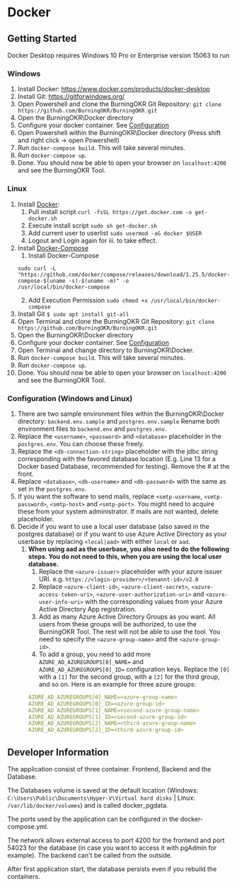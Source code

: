 # Docker
## Getting Started

Docker Desktop requires Windows 10 Pro or Enterprise version 15063 to run

### Windows
1. Install Docker: https://www.docker.com/products/docker-desktop
2. Install Git: https://gitforwindows.org/
3. Open Powershell and clone the BurningOKR Git Repository: ```git clone https://github.com/BurningOKR/BurningOKR.git```
4. Open the BurningOKR\Docker directory
5. Configure your docker container. See [Configuration](#configuration)
6. Open Powershell within the BurningOKR\Docker directory (Press shift and right click -> open Powershell)
7. Run ```docker-compose build```. This will take several minutes.
8. Run ```docker-compose up```.
9. Done. You should now be able to open your browser on ```localhost:4200``` and see the BurningOKR Tool.

### Linux

1. Install [Docker](https://docs.docker.com/engine/install/): 
   1. Pull install script ``curl -fsSL https://get.docker.com -o get-docker.sh``
   2. Execute install script ``sudo sh get-docker.sh`` 
   3. Add current user to userlist ``sudo usermod -aG docker $USER``
   4. Logout and Login again for iii. to take effect. 
2. Install [Docker-Compose](https://docs.docker.com/compose/install/) 
   1. Install Docker-Compose 
   ```
   sudo curl -L 
   "https://github.com/docker/compose/releases/download/1.25.5/docker-compose-$(uname -s)-$(uname -m)" -o 
   /usr/local/bin/docker-compose
   ```
   2. Add Execution Permission ``sudo chmod +x /usr/local/bin/docker-compose`` 
3. Install Git ``$ sudo apt install git-all``
4. Open Terminal and clone the BurningOKR Git Repository: ```git clone https://github.com/BurningOKR/BurningOKR.git```
5. Open the BurningOKR\Docker directory
6. Configure your docker container. See [Configuration](#configuration)
7. Open Terminal and change directory to BurningOKR\Docker.
8. Run ```docker-compose build```. This will take several minutes.
9. Run ```docker-compose up```.
10. Done. You should now be able to open your browser on ```localhost:4200``` and see the BurningOKR Tool.


### Configuration (Windows and Linux)


1. There are two sample environment files within the BurningOKR\Docker directory: ```backend.env.sample``` 
and ``postgres.env.sample`` Rename both environment files to ``backend.env`` and `postgres.env`.
2. Replace the ``<username>``, ``<password>`` and ``<database>`` placeholder in the `postgres.env`. You can choose 
these freely.
3. Replace the ``<db-connection-string>`` placeholder with the jdbc string corresponding with the favored 
database location (E.g. Line 13 for a Docker based Database, recommended for testing). Remove the # at the front. 
4. Replace ``<database>``, ``<db-username>`` and ``<db-password>`` with the same as set in the ``postgres.env``.
5. If you want the software to send mails, replace ``<smtp-username``, ``<smtp-password>``, ``<smtp-host>``
and ``<smtp-port>``. You might need to acquire these from your system administrator. If mails are not wanted, delete 
placeholder.
6. Decide if you want to use a local user database (also saved in the postgres database) or if you want to use 
Azure Active Directory as your userbase by replacing ``<local|aad>`` with either ``local`` or ``aad``. 
    1. **When using aad as the userbase, you also need to do the following steps. You do not need to this,
    when you are using the local user database.**
        1. Replace the ``<azure-issuer>`` placeholder with your azure issuer URI. e.g. ``https://<login-provider>/<tenannt-id>/v2.0``
        2. Replace ``<azure-client-id>``, ``<azure-client-secret>``, ``<azure-access-token-uri>``, ``<azure-user-authorization-uri>`` and ``<azure-user-info-uri>``
        with the corresponding values from your Azure Active Directory App registration.
        3. Add as many Azure Active Directory Groups as you want. All users from these groups will be authorized, to use the BurningOKR Tool.
        The rest will not be able to use the tool. You need to specify the ``<azure-group-name>`` and the ``<azure-group-id>``.
        4. To add a group, you need to add more ``AZURE_AD_AZUREGROUPS[0]_NAME=`` and ``AZURE_AD_AZUREGROUPS[0]_ID=`` configuration keys.
        Replace the ``[0]`` with a ``[1]`` for the second group, with a ``[2]`` for the third group, and so on. Here is an example for three azure groups:
        ```yaml
       AZURE_AD_AZUREGROUPS[0]_NAME=<azure-group-name>
       AZURE_AD_AZUREGROUPS[0]_ID=<azure-group-id>
       AZURE_AD_AZUREGROUPS[1]_NAME=<second-azure-group-name>
       AZURE_AD_AZUREGROUPS[1]_ID=<second-azure-group-id>
       AZURE_AD_AZUREGROUPS[2]_NAME=<third-azure-group-name>
       AZURE_AD_AZUREGROUPS[2]_ID=<third-azure-group-id>
       ```

## Developer Information

The application consist of three container. Frontend, Backend and the Database. 

The Databases volume is saved at the default location (Windows: ``C:\Users\Public\Documents\Hyper-V\Virtual hard disks`` 
| Linux: ``/var/lib/docker/volumes``) and is called docker_pgdata. 

The ports used by the application can be configured in the docker-compose.yml.

The network allows external access to port 4200 for the frontend and port 54023 for the database (in case you want to 
access it with pgAdmin for example). The backend can't be called from the outside. 

After first application start, the database persists even if you rebuild the containers.

